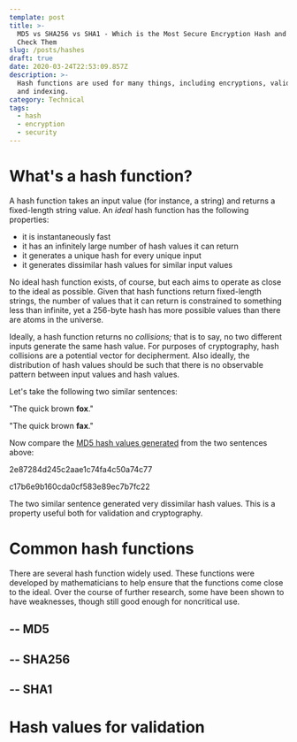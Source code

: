 ```yaml
---
template: post
title: >-
  MD5 vs SHA256 vs SHA1 - Which is the Most Secure Encryption Hash and How to
  Check Them
slug: /posts/hashes
draft: true
date: 2020-03-24T22:53:09.857Z
description: >-
  Hash functions are used for many things, including encryptions, validation,
  and indexing.
category: Technical
tags:
  - hash
  - encryption
  - security
---
```

# What's a hash function?

A hash function takes an input value (for instance, a string) and returns a fixed-length string value. An _ideal_ hash function has the following properties:

* it is instantaneously fast
* it has an infinitely large number of hash values it can return
* it generates a unique hash for every unique input
* it generates dissimilar hash values for similar input values

No ideal hash function exists, of course, but each aims to operate as close to the ideal as possible. Given that hash functions return fixed-length strings, the number of values that it can return is constrained to something less than infinite, yet a 256-byte hash has more possible values than there are atoms in the universe.

Ideally, a hash function returns no _collisions;_ that is to say, no two different inputs generate the same hash value.  For purposes of cryptography, hash collisions are a potential vector for decipherment. Also ideally, the distribution of hash values should be such that there is no observable pattern between input values and hash values.

Let's take the following two similar sentences:

"The quick brown **fox**."

"The quick brown **fax**."

Now compare the [MD5 hash values generated](https://www.md5hashgenerator.com/) from the two sentences above:

2e87284d245c2aae1c74fa4c50a74c77

c17b6e9b160cda0cf583e89ec7b7fc22

The two similar sentence generated very dissimilar hash values. This is a property useful both for validation and cryptography.



# Common hash functions

There are several hash function widely used. These functions were developed by mathematicians to help ensure that the functions come close to the ideal.  Over the course of further research, some have been shown to have weaknesses, though still good enough for noncritical use.

## \-- MD5



## \-- SHA256

## \-- SHA1

# Hash values for validation
